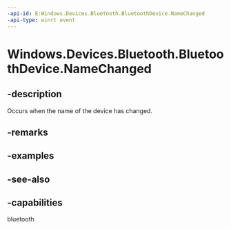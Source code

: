 ```yaml
---
-api-id: E:Windows.Devices.Bluetooth.BluetoothDevice.NameChanged
-api-type: winrt event
---
```


<!-- Event syntax
public event Windows.Foundation.TypedEventHandler NameChanged<Windows.Devices.Bluetooth.BluetoothDevice,  object>
-->

# Windows.Devices.Bluetooth.BluetoothDevice.NameChanged

## -description
Occurs when the name of the device has changed.

## -remarks

## -examples

## -see-also


## -capabilities
bluetooth